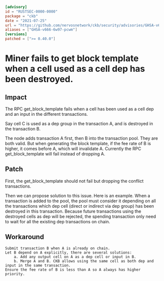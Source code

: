 ```toml
[advisory]
id = "RUSTSEC-0000-0000"
package = "ckb"
date = "2021-07-25"
url = "https://github.com/nervosnetwork/ckb/security/advisories/GHSA-v666-6w97-pcwm"
aliases = ["GHSA-v666-6w97-pcwm"]
[versions]
patched = [">= 0.40.0"]
```

# Miner fails to get block template when a cell used as a cell dep has been destroyed. 

## Impact

The RPC get_block_template fails when a cell has been used as a cell dep and an input in the different transactions.

Say cell C is used as a dep group in the transaction A, and is destroyed in the transaction B.

The node adds transaction A first, then B into the transaction pool. They are both valid. But when generating the block template, if the fee rate of B is higher, it comes before A, which will invalidate A. Currently the RPC get_block_template will fail instead of dropping A.

## Patch

First, the get_block_template should not fail but dropping the conflict transactions.

Then we can propose solution to this issue. Here is an example. When a transaction is added to the pool, the pool must consider it depending on all the transactions which dep cell (direct or indirect via dep group) has been destroyed in this transaction. Because future transactions using the destroyed cells as dep will be rejected, the spending transaction only need to wait for all the existing dep transactions on chain.

## Workaround

    Submit transaction B when A is already on chain.
    Let B depend on A explicitly, there are several solutions:
        a. Add any output cell on A as a dep cell or input in B.
        b. Merge A and B. CKB allows using the same cell as both dep and input in the same transaction.
    Ensure the fee rate of B is less than A so A always has higher priority.
